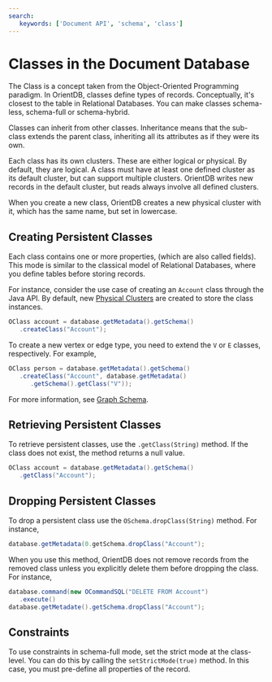 ```yaml
---
search:
   keywords: ['Document API', 'schema', 'class']
---
```


# Classes in the Document Database

The Class is a concept taken from the Object-Oriented Programming paradigm.  In OrientDB, classes define types of records.  Conceptually, it's closest to the table in Relational Databases.  You can make classes schema-less, schema-full or schema-hybrid.

Classes can inherit from other classes.  Inheritance means that the sub-class extends the parent class, inheriting all its attributes as if they were its own.

Each class has its own clusters.  These are either logical or physical.  By default, they are logical.  A class must have at least one defined cluster as its default cluster, but can support multiple clusters.  OrientDB writes new records in the default cluster, but reads always involve all defined clusters.

When you create a new class, OrientDB creates a new physical cluster with it, which has the same name, but set in lowercase.


## Creating Persistent Classes

Each class contains one or more properties, (which are also called fields).  This mode is similar to the classical model of Relational Databases, where you define tables before storing records.

For instance, consider the use case of creating an `Account` class through the Java API.  By default, new [Physical Clusters](Concepts.md#physical-cluster) are created to store the class instances.

```java
OClass account = database.getMetadata().getSchema()
   .createClass("Account");
```

To create a new vertex or edge type, you need to extend the `V` or `E` classes, respectively.  For example,

```java
OClass person = database.getMetadata().getSchema()
   .createClass("Account", database.getMetadata()
      .getSchema().getClass("V"));
```

For more information, see [Graph Schema](Graph-Schema.md).

## Retrieving Persistent Classes

To retrieve persistent classes, use the `.getClass(String)` method.  If the class does not exist, the method returns a null value.

```java
OClass account = database.getMetadata().getSchema()
   .getClass("Account");
```

## Dropping Persistent Classes

To drop a persistent class use the `OSchema.dropClass(String)` method.  For instance,

```java
database.getMetadata(0.getSchema.dropClass("Account");
```

When you use this method, OrientDB does not remove records from the removed class unless you explicitly delete them before dropping the class.  For instance,

```java
database.command(new OCommandSQL("DELETE FROM Account")
   .execute()
database.getMetadate().getSchema.dropClass("Account");
```

## Constraints

To use constraints in schema-full mode, set the strict mode at the class-level.  You can do this by calling the `setStrictMode(true)` method.  In this case, you must pre-define all properties of the record.


